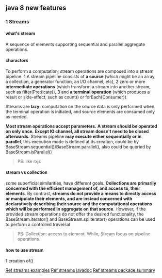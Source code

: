 ## java 8 new features
### 1 Streams
#### what's stream
A sequence of elements supporting sequential and parallel aggregate operations.

#### charactors
To perform a computation, stream operations are composed into a stream pipeline.
1 A stream pipeline consists of **a source** (which might be an array, a collection, a generator function, an I/O channel, etc),
2 zero or more **intermediate operations** (which transform a stream into another stream, such as filter(Predicate)),
3 and **a terminal operation** (which produces a result or side-effect, such as count() or forEach(Consumer)).

Streams are **lazy**; computation on the source data is only performed when the terminal operation is initiated, and source elements are consumed only as needed.

**Most stream operations accept parameters.**
**A stream should be operated on only once.**
**Except IO channel, all stream doesn't need to be closed afterwards.**
Streams pipeline **may execute either sequentially or in parallel**, this execution mode is defined at its creation, could be by BaseStream.sequential()/BaseStream.parallel(), also could be queried by BaseStream.isParallel()

>PS: like rxjs

#### stream vs collection
some superficial similarities, have different goals. **Collections are primarily concerned with the efficient management of, and access to, their elements**. By contrast,
**streams do not provide a means to directly access or manipulate their elements, and are instead concerned with declaratively describing their source and the computational operations which will be performed in aggregate on that source**. However, if the provided stream operations do not offer the desired functionality, the BaseStream.iterator() and BaseStream.spliterator() operations can be used to perform a controlled traversal

> PS: Collection: access to element. While, Stream focus on pipeline operations.

#### how to use stream
1 creation
of()

[Ref streams examples](https://www.baeldung.com/java-8-streams-introduction)
[Ref streams javadoc](https://docs.oracle.com/javase/8/docs/api/java/util/stream/Stream.html)
[Ref streams package summary](https://docs.oracle.com/javase/8/docs/api/java/util/stream/package-summary.html#NonInterference)
